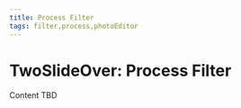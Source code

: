 ```yaml
---
title: Process Filter
tags: filter,process,photoEditor
---
```


# TwoSlideOver: Process Filter

Content TBD
